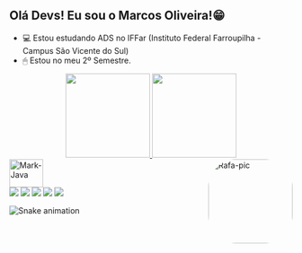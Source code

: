 ## Olá Devs! Eu sou o Marcos Oliveira!😁

- 💻 Estou estudando ADS no IFFar (Instituto Federal Farroupilha - Campus São Vicente do Sul)
- 🖱 Estou no meu 2º Semestre.

<div align="center">
  <a href="https://github.com/rafaballerini">
  <img height="150em" src="https://github-readme-stats.vercel.app/api?username=dominmarcos&show_icons=true&theme=dark&include_all_commits=true&count_private=true"/>
  <img height="150em" src="https://github-readme-stats.vercel.app/api/top-langs/?username=dominmarcos&layout=compact&langs_count=7&theme=dark"/>
</div>
  </div>
    <img align="right" alt="Rafa-pic" height="150" style="border-radius:50px;" src="https://user-images.githubusercontent.com/108538007/194767312-379274f2-5631-464a-b1d2-67b37a4a4d02.gif">
</div>

<img align="center" alt="Mark-Java" height="50" width="60" src="https://cdn.jsdelivr.net/gh/devicons/devicon/icons/java/java-original-wordmark.svg">

<div>
  <a href="https://www.instagram.com/dominmarcos/" target="_blank"><img src="https://img.shields.io/badge/-Instagram-%23E4405F?style=for-the-badge&logo=instagram&logoColor=white" target="_blank"></a>
 	<a href="https://www.twitch.tv/tyyant" target="_blank"><img src="https://img.shields.io/badge/Twitch-9146FF?style=for-the-badge&logo=twitch&logoColor=white" target="_blank"></a>
 <a href="https://discord.gg/nPBkGddb" target="_blank"><img src="https://img.shields.io/badge/Discord-7289DA?style=for-the-badge&logo=discord&logoColor=white" target="_blank"></a> 
  <a href = "mailto:contato.dominmarcos@gmail.com"><img src="https://img.shields.io/badge/-Gmail-%23333?style=for-the-badge&logo=gmail&logoColor=white" target="_blank"></a>
  <a href="https://www.linkedin.com/in/marcos-paulo-9b462815b/" target="_blank"><img src="https://img.shields.io/badge/-LinkedIn-%230077B5?style=for-the-badge&logo=linkedin&logoColor=white" target="_blank"></a> 
  
   ![Snake animation]()
  </div>

